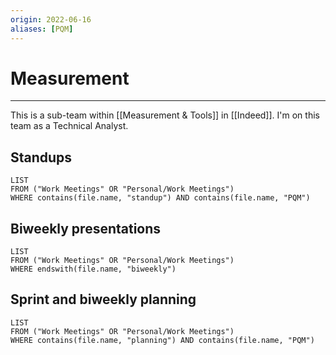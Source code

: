 ```yaml
---
origin: 2022-06-16
aliases: [PQM]
---
```

# Measurement
---
This is a sub-team within [[Measurement & Tools]] in [[Indeed]]. I'm on this team as a Technical Analyst. 

## Standups
```dataview
LIST
FROM ("Work Meetings" OR "Personal/Work Meetings")
WHERE contains(file.name, "standup") AND contains(file.name, "PQM")
```
## Biweekly presentations
```dataview
LIST
FROM ("Work Meetings" OR "Personal/Work Meetings")
WHERE endswith(file.name, "biweekly")
```
## Sprint and biweekly planning
```dataview
LIST
FROM ("Work Meetings" OR "Personal/Work Meetings")
WHERE contains(file.name, "planning") AND contains(file.name, "PQM")
```
